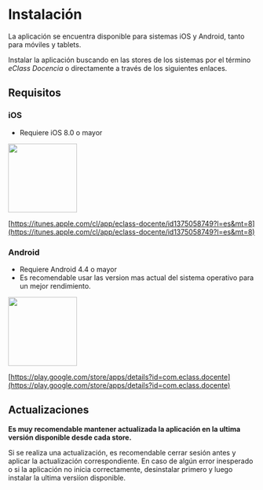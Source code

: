 # Instalación

La aplicación se encuentra disponible para sistemas iOS y Android, tanto para móviles y tablets.

Instalar la aplicación buscando en las stores de los sistemas por el término _eClass Docencia_ o
directamente a través de los siguientes enlaces.

## Requisitos

### iOS
* Requiere iOS 8.0 o mayor

<img src="/guide/ico-appstore.png" width="140"/>

[https://itunes.apple.com/cl/app/eclass-docente/id1375058749?l=es&mt=8](https://itunes.apple.com/cl/app/eclass-docente/id1375058749?l=es&mt=8)

### Android
* Requiere Android 4.4 o mayor
* Es recomendable usar las version mas actual del sistema operativo para un mejor rendimiento.

<img src="/guide/ico-googleplay.png" width="140"/>

[https://play.google.com/store/apps/details?id=com.eclass.docente](https://play.google.com/store/apps/details?id=com.eclass.docente)

## Actualizaciones

**Es muy recomendable mantener actualizada la aplicación en la ultima versión disponible desde cada store.**

Si se realiza una actualización, es recomendable cerrar sesión antes y aplicar la actualización correspondiente.
En caso de algún error inesperado o si la aplicación no inicia correctamente, desinstalar primero y luego instalar la ultima versiíon disponible.
